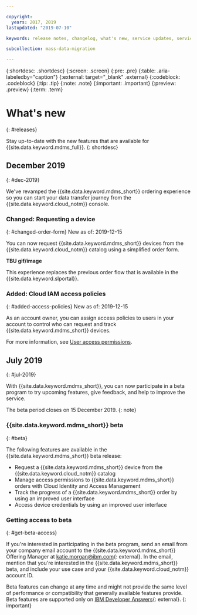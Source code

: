 ```yaml
---

copyright:
  years: 2017, 2019
lastupdated: "2019-07-10"

keywords: release notes, changelog, what's new, service updates, service bulletin

subcollection: mass-data-migration

---
```


{:shortdesc: .shortdesc}
{:screen: .screen}
{:pre: .pre}
{:table: .aria-labeledby="caption"}
{:external: target="_blank" .external}
{:codeblock: .codeblock}
{:tip: .tip}
{:note: .note}
{:important: .important}
{:preview: .preview}
{:term: .term}

# What's new
{: #releases}

Stay up-to-date with the new features that are available for {{site.data.keyword.mdms_full}}. 
{: shortdesc}

## December 2019
{: #dec-2019}

We've revamped the {{site.data.keyword.mdms_short}} ordering experience so you can start your data transfer journey from the {{site.data.keyword.cloud_notm}} console. 

### Changed: Requesting a device
{: #changed-order-form}
New as of: 2019-12-15

You can now request {{site.data.keyword.mdms_short}} devices from the {{site.data.keyword.cloud_notm}} catalog using a simplified order form. 

**TBU gif/image**

This experience replaces the previous order flow that is available in the {{site.data.keyword.slportal}}. 

### Added: Cloud IAM access policies
{: #added-access-policies}
New as of: 2019-12-15

As an account owner, you can assign access policies to users in your account to control who can request and track {{site.data.keyword.mdms_short}} devices.

For more information, see [User access permissions](/docs/mass-data-migration?topic=mass-data-migration-manage-access).

## July 2019
{: #jul-2019}

With {{site.data.keyword.mdms_short}}, you can now participate in a beta program to try upcoming features, give feedback, and help to improve the service. 

The beta period closes on 15 December 2019.
{: note}

### {{site.data.keyword.mdms_short}} beta
{: #beta}

The following features are available in the {{site.data.keyword.mdms_short}} beta release:

- Request a {{site.data.keyword.mdms_short}} device from the {{site.data.keyword.cloud_notm}} catalog
- Manage access permissions to {{site.data.keyword.mdms_short}} orders with Cloud Identity and Access Management
- Track the progress of a {{site.data.keyword.mdms_short}} order by using an improved user interface 
- Access device credentials by using an improved user interface

### Getting access to beta
{: #get-beta-access}

If you're interested in participating in the beta program, send an email from your company email account to the {{site.data.keyword.mdms_short}} Offering Manager at [katie.morgan@ibm.com](mailto:katie.morgan@ibm.com){: external}. In the email, mention that you're interested in the {{site.data.keyword.mdms_short}} beta, and include your use case and your {{site.data.keyword.cloud_notm}} account ID.

Beta features can change at any time and might not provide the same level of performance or compatibility that generally available features provide. Beta features are supported only on [IBM Developer Answers](https://developer.ibm.com){: external}.
{: important}